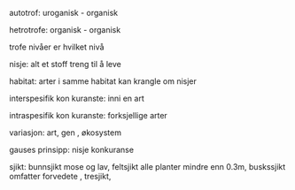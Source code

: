 autotrof: uroganisk - organisk

hetrotrofe: organisk - organisk

trofe nivåer er hvilket nivå

nisje: alt et stoff treng til å leve

habitat: arter i samme habitat kan krangle om nisjer

interspesifik kon kuranste: inni en art

intraspesifik kon kuranste: forksjellige arter

variasjon: art, gen , økosystem

gauses prinsipp: nisje konkuranse

sjikt: bunnsjikt mose og lav, feltsjikt alle planter mindre enn 0.3m, buskssjikt omfatter forvedete , tresjikt,